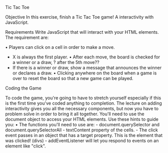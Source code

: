 Tic Tac Toe

Objective
In this exercise, finish a Tic Tac Toe game! A interactivity with JavaScript.

Requirements
Write JavaScript that will interact with your HTML elements. The requirement are:

•	Players can click on a cell in order to make a move.
   - X is always the first player.
•	After each move, the board is checked for a winner or a draw, ? after the 5th move??
  - If there is a winner or draw, show a message that announces the winner or declares a draw.
•	Clicking anywhere on the board when a game is over to reset the board so that a new game can be played.

Coding the Game

To code the game, you're going to have to stretch yourself especially if this is the first time you've coded anything to completion. The lecture on adding interactivity gives you all the necessary components, but now you have to problem solve in order to bring it all together.
You'll need to use the document object to access your HTML elements. Use these hints to guide you:
•	The functions you'll need to use are:
	 - document.querySelector and document.querySelectorAll
	 - textContent property of the cells.
	 - The click event passes in an object that has a target property. This is the element that was clicked! (divs)
	 - addEventListener will let you respond to events on an element like "click".

